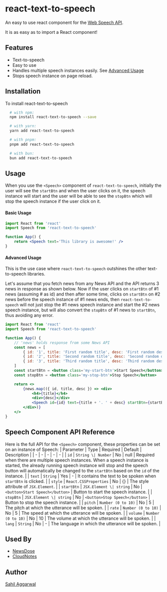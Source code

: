 # react-text-to-speech
An easy to use react component for the [Web Speech API](https://developer.mozilla.org/en-US/docs/Web/API/Web_Speech_API).

It is as easy as to import a React component!
## Features
- Text-to-speech
- Easy to use
- Handles multiple speech instances easily. See [Advanced Usage](#Advanced-Usage)
- Stops speech instance on page reload.
## Installation
To install react-text-to-speech
```bash
  # with npm:
  npm install react-text-to-speech --save

  # with yarn:
  yarn add react-text-to-speech

  # with pnpm:
  pnpm add react-text-to-speech

  # with bun:
  bun add react-text-to-speech
```
## Usage
When you use the `<Speech>` component of `react-text-to-speech`, initially the user will see the `startBtn` and when the user clicks on it, the speech instance will start and the user will be able to see the `stopBtn` which will stop the speech instance if the user click on it.
#### Basic Usage
```jsx
import React from 'react'
import Speech from 'react-text-to-speech'

function App() {
    return <Speech text='This library is awesome!' />
}
```
#### Advanced Usage
This is the use case where `react-text-to-speech` outshines the other text-to-speech libraries.

Let's assume that you fetch news from any News API and the API returns 3 news in response as shown below. Now if the user clicks on `startBtn` of #1 news (assuming # as id) and then after some time, clicks on `startBtn` on #2 news before the speech instance of #1 news ends, then `react-text-to-speech` will not just stop the #1 news speech instance and start the #2 news speech instance, but will also convert the `stopBtn` of #1 news to `startBtn`, thus avoiding any error.
```jsx
import React from 'react'
import Speech from 'react-text-to-speech'

function App() {
    // 'news' holds response from some News API
    const news = [
        { id: '1', title: 'First random title', desc: 'First random description' },
        { id: '2', title: 'Second random title', desc: 'Second random description' },
        { id: '3', title: 'Third random title', desc: 'Third random description' },
    ]
    const startBtn = <button class='my-start-btn'>Start Speech</button>
    const stopBtn = <button class='my-stop-btn'>Stop Speech</button>

    return <>
        {news.map(({ id, title, desc }) => <div>
            <h4>{title}</h4>
            <div>{desc}</div>
            <Speech id={id} text={title + '. ' + desc} startBtn={startBtn} stopBtn={stopBtn} />
        </div>)}
    </>
}
```
## Speech Component API Reference
Here is the full API for the `<Speech>` component, these properties can be set on an instance of Speech:
| Parameter | Type | Required | Default | Description |
| - | - | - | - | - |
| `id` | `String \| Number` | No | null | Required when there are multiple speech instances. When a speech instance is started, the already running speech instance will stop and the speech button will automatically be changed to the `startBtn` based on the `id` of the instance. |
| `text` | `String` | Yes | - | It contains the text to be spoken when `startBtn` is clicked. |
| `style` | `React.CSSProperties` | No | {} | The style attribute of `JSX.Element`. |
| `startBtn` | `JSX.Element \| string` | No | `<button>Start Speech</button>` | Button to start the speech instance. |
| `stopBtn` | `JSX.Element \| string` | No | `<button>Stop Speech</button>` | Button to stop the speech instance. |
| `pitch` | `Number (0 to 10)` | No | 5 | The pitch at which the utterance will be spoken. |
| `rate` | `Number (0 to 10)` | No | 5 | The speed at which the utterance will be spoken. |
| `volume` | `Number (0 to 10)` | No | 10 | The volume at which the utterance will be spoken. |
| `lang` | `String` | No | - | The language in which the utterance will be spoken. |

## Used By
- [NewsDose](https://newsdoseweb.netlify.app/)
- [CloudNotes](https://cloudnotesweb.netlify.app/)
## Author
[Sahil Aggarwal](https://www.github.com/SahilAggarwal2004)